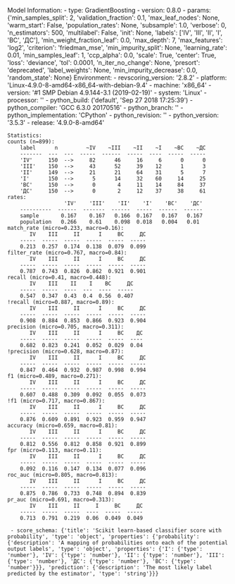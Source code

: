Model Information:
	 - type: GradientBoosting
	 - version: 0.8.0
	 - params: {'min_samples_split': 2, 'validation_fraction': 0.1, 'max_leaf_nodes': None, 'warm_start': False, 'population_rates': None, 'subsample': 1.0, 'verbose': 0, 'n_estimators': 500, 'multilabel': False, 'init': None, 'labels': ['IV', 'III', 'II', 'I', 'ВС', 'ДС'], 'min_weight_fraction_leaf': 0.0, 'max_depth': 7, 'max_features': 'log2', 'criterion': 'friedman_mse', 'min_impurity_split': None, 'learning_rate': 0.01, 'min_samples_leaf': 1, 'ccp_alpha': 0.0, 'scale': True, 'center': True, 'loss': 'deviance', 'tol': 0.0001, 'n_iter_no_change': None, 'presort': 'deprecated', 'label_weights': None, 'min_impurity_decrease': 0.0, 'random_state': None}
	Environment:
	 - revscoring_version: '2.8.2'
	 - platform: 'Linux-4.9.0-8-amd64-x86_64-with-debian-9.4'
	 - machine: 'x86_64'
	 - version: '#1 SMP Debian 4.9.144-3.1 (2019-02-19)'
	 - system: 'Linux'
	 - processor: ''
	 - python_build: ('default', 'Sep 27 2018 17:25:39')
	 - python_compiler: 'GCC 6.3.0 20170516'
	 - python_branch: ''
	 - python_implementation: 'CPython'
	 - python_revision: ''
	 - python_version: '3.5.3'
	 - release: '4.9.0-8-amd64'
	
	Statistics:
	counts (n=899):
		label      n         ~IV    ~III    ~II    ~I    ~ВС    ~ДС
		-------  ---  ---  -----  ------  -----  ----  -----  -----
		'IV'     150  -->     82      46     16     6      0      0
		'III'    150  -->     43      52     39    12      1      3
		'II'     149  -->     21      21     64    31      5      7
		'I'      150  -->      5      14     32    60     14     25
		'ВС'     150  -->      0       4     11    14     84     37
		'ДС'     150  -->      0       2     12    37     38     61
	rates:
		              'IV'    'III'    'II'    'I'    'ВС'    'ДС'
		----------  ------  -------  ------  -----  ------  ------
		sample       0.167    0.167   0.166  0.167   0.167   0.167
		population   0.266    0.61    0.098  0.018   0.004   0.01
	match_rate (micro=0.233, macro=0.16):
		   IV    III     II      I     ВС     ДС
		-----  -----  -----  -----  -----  -----
		0.213  0.257  0.174  0.138  0.079  0.099
	filter_rate (micro=0.767, macro=0.84):
		   IV    III     II      I     ВС     ДС
		-----  -----  -----  -----  -----  -----
		0.787  0.743  0.826  0.862  0.921  0.901
	recall (micro=0.41, macro=0.448):
		   IV    III    II    I    ВС     ДС
		-----  -----  ----  ---  ----  -----
		0.547  0.347  0.43  0.4  0.56  0.407
	!recall (micro=0.887, macro=0.89):
		   IV    III     II      I     ВС     ДС
		-----  -----  -----  -----  -----  -----
		0.908  0.884  0.853  0.866  0.923  0.904
	precision (micro=0.705, macro=0.311):
		   IV    III     II      I     ВС    ДС
		-----  -----  -----  -----  -----  ----
		0.682  0.823  0.241  0.052  0.029  0.04
	!precision (micro=0.628, macro=0.87):
		   IV    III     II      I     ВС     ДС
		-----  -----  -----  -----  -----  -----
		0.847  0.464  0.932  0.987  0.998  0.994
	f1 (micro=0.489, macro=0.271):
		   IV    III     II      I     ВС     ДС
		-----  -----  -----  -----  -----  -----
		0.607  0.488  0.309  0.092  0.055  0.073
	!f1 (micro=0.717, macro=0.867):
		   IV    III     II      I     ВС     ДС
		-----  -----  -----  -----  -----  -----
		0.876  0.609  0.891  0.923  0.959  0.947
	accuracy (micro=0.659, macro=0.81):
		   IV    III     II      I     ВС     ДС
		-----  -----  -----  -----  -----  -----
		0.812  0.556  0.812  0.858  0.921  0.899
	fpr (micro=0.113, macro=0.11):
		   IV    III     II      I     ВС     ДС
		-----  -----  -----  -----  -----  -----
		0.092  0.116  0.147  0.134  0.077  0.096
	roc_auc (micro=0.805, macro=0.813):
		   IV    III     II      I     ВС     ДС
		-----  -----  -----  -----  -----  -----
		0.875  0.786  0.733  0.748  0.894  0.839
	pr_auc (micro=0.691, macro=0.313):
		   IV    III     II     I     ВС     ДС
		-----  -----  -----  ----  -----  -----
		0.713  0.791  0.219  0.06  0.049  0.049
	
	 - score_schema: {'title': 'Scikit learn-based classifier score with probability', 'type': 'object', 'properties': {'probability': {'description': 'A mapping of probabilities onto each of the potential output labels', 'type': 'object', 'properties': {'I': {'type': 'number'}, 'IV': {'type': 'number'}, 'II': {'type': 'number'}, 'III': {'type': 'number'}, 'ДС': {'type': 'number'}, 'ВС': {'type': 'number'}}}, 'prediction': {'description': 'The most likely label predicted by the estimator', 'type': 'string'}}}

